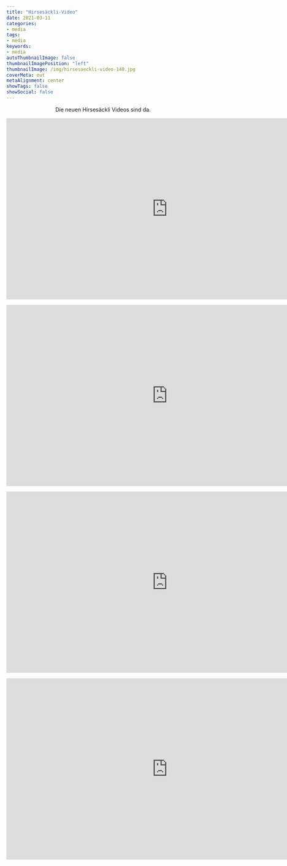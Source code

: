 ```yaml
---
title: "Hirsesäckli-Video"
date: 2021-03-11
categories:
- media
tags:
- media
keywords:
- media
autoThumbnailImage: false
thumbnailImagePosition: "left"
thumbnailImage: /img/hirsesaeckli-video-140.jpg
coverMeta: out
metaAlignment: center
showTags: false
showSocial: false
---
```

<center>
Die neuen Hirsesäckli Videos sind da.
<p>
<iframe width="840" height="472" src="https://www.youtube.com/embed/XxmbVkDj1FU" frameborder="0" allow="accelerometer; autoplay; clipboard-write; encrypted-media; gyroscope; picture-in-picture" allowfullscreen></iframe>
<p>
<iframe width="840" height="472" src="https://www.youtube.com/embed/DJhE4ZGOIaw" frameborder="0" allow="accelerometer; autoplay; clipboard-write; encrypted-media; gyroscope; picture-in-picture" allowfullscreen></iframe>
<p>
<iframe width="840" height="472" src="https://www.youtube.com/embed/F1J3s-0HZbQ" frameborder="0" allow="accelerometer; autoplay; clipboard-write; encrypted-media; gyroscope; picture-in-picture" allowfullscreen></iframe>
<p>
<iframe width="840" height="472" src="https://www.youtube.com/embed/_eltyrbmkME" frameborder="0" allow="accelerometer; autoplay; clipboard-write; encrypted-media; gyroscope; picture-in-picture" allowfullscreen></iframe>
<center\>
